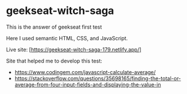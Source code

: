 # geekseat-witch-saga
This is the answer of geekseat first test

Here I used semantic HTML, CSS, and JavaScript.

Live site: [https://geekseat-witch-saga-179.netlify.app/]

Site that helped me to develop this test:
- https://www.codingem.com/javascript-calculate-average/
- https://stackoverflow.com/questions/35698165/finding-the-total-or-average-from-four-input-fields-and-displaying-the-value-in
